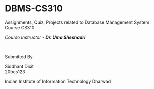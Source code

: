# DBMS-CS310
Assignments, Quiz, Projects related to Database Management System Course CS310

<i> Course Instructor - <b> Dr. Uma Sheshadri </b> </i>

<br>


Submitted By
<br>

Siddhant Dixit
<br>
20bcs123

Indian Institute of Information Technology Dharwad

